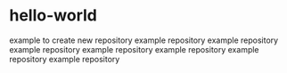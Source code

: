 # hello-world
example to create new repository
example repository
example repository
example repository
example repository
example repository
example repository
example repository
